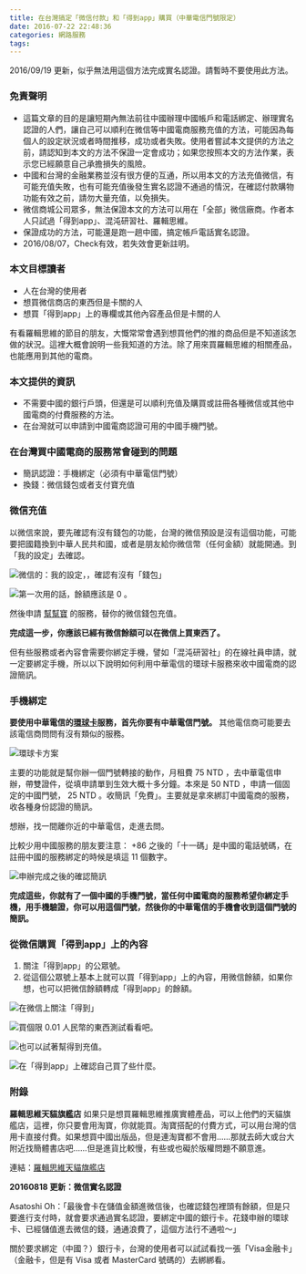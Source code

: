 ```yaml
---
title: 在台灣搞定「微信付款」和「得到app」購買（中華電信門號限定）
date: 2016-07-22 22:48:36
categories: 網路服務
tags:
---
```


2016/09/19 更新，似乎無法用這個方法完成實名認證。請暫時不要使用此方法。

### 免責聲明

- 這篇文章的目的是讓短期內無法前往中國辦理中國帳戶和電話綁定、辦理實名認證的人們，讓自己可以順利在微信等中國電商服務充值的方法，可能因為每個人的設定狀況或者時間推移，成功或者失敗。使用者嘗試本文提供的方法之前，請認知到本文的方法不保證一定會成功；如果您按照本文的方法作業，表示您已經願意自己承擔損失的風險。
- 中國和台灣的金融業務並沒有很方便的互通，所以用本文的方法充值微信，有可能充值失敗，也有可能充值後發生實名認證不通過的情況，在確認付款購物功能有效之前，請勿大量充值，以免損失。
- 微信商城公司眾多，無法保證本文的方法可以用在「全部」微信廠商。作者本人只試過「得到app」、混沌研習社、羅輯思維。
- 保證成功的方法，可能還是跑一趟中國，搞定帳戶電話實名認證。
- 2016/08/07，Check有效，若失效會更新註明。


### 本文目標讀者

- 人在台灣的使用者
- 想買微信商店的東西但是卡關的人
- 想買「得到app」上的專欄或其他內容產品但是卡關的人

有看羅輯思維的節目的朋友，大慨常常會遇到想買他們的推的商品但是不知道該怎做的狀況。這裡大概會說明一些我知道的方法。除了用來買羅輯思維的相關產品，也能應用到其他的電商。


### 本文提供的資訊

- 不需要中國的銀行戶頭，但還是可以順利充值及購買或註冊各種微信或其他中國電商的付費服務的方法。
- 在台灣就可以申請到中國電商認證可用的中國手機門號。


### 在台灣買中國電商的服務常會碰到的問題

- 簡訊認證：手機綁定（必須有中華電信門號）
- 換錢：微信錢包或者支付寶充值


### 微信充值

以微信來說，要先確認有沒有錢包的功能，台灣的微信預設是沒有這個功能，可能要把國籍換到中華人民共和國，或者是朋友給你微信幣（任何金額）就能開通。到「我的設定」去確認。

![微信的：我的設定，，確認有沒有「錢包」](https://c7.staticflickr.com/9/8423/28210162494_47ec098007.jpg)

![第一次用的話，餘額應該是 0 。](https://c1.staticflickr.com/9/8586/28722821832_c8c1d0ccbf.jpg)




然後申請 [幫幫寶](https://www.paybao.com.tw/) 的服務，替你的微信錢包充值。

**完成這一步，你應該已經有微信餘額可以在微信上買東西了。**

但有些服務或者內容會需要你綁定手機，譬如「混沌研習社」的在線社員申請，就一定要綁定手機，所以以下說明如何利用中華電信的環球卡服務來收中國電商的認證簡訊。


### 手機綁定

**要使用中華電信的[環球卡](http://www.sim2travel.com/index.php/product-description)服務，首先你要有中華電信門號。** 其他電信商可能要去該電信商問問有沒有類似的服務。

![環球卡方案](https://c3.staticflickr.com/9/8688/28190114330_e905de8138.jpg)

主要的功能就是幫你辦一個門號轉接的動作，月租費 75 NTD ，去中華電信申辦，帶雙證件，從填申請單到生效大概十多分鐘。本來是 50 NTD ，申請一個固定的中國門號， 25 NTD 。收簡訊「免費」。主要就是拿來綁訂中國電商的服務，收各種身份認證的簡訊。

想辦，找一間離你近的中華電信，走進去問。

比較少用中國服務的朋友要注意： +86 之後的「十一碼」是中國的電話號碼，在註冊中國的服務綁定的時候是填這 11 個數字。

![申辦完成之後的確認簡訊](https://c8.staticflickr.com/9/8719/28473492375_2c50709f7e.jpg)

**完成這些，你就有了一個中國的手機門號，當任何中國電商的服務希望你綁定手機，用手機驗證，你可以用這個門號，然後你的中華電信的手機會收到這個門號的簡訊。**


### 從微信購買「得到app」上的內容

1. 關注「得到app」的公眾號。
2. 從這個公眾號上基本上就可以買「得到app」上的內容，用微信餘額，如果你想，也可以把微信餘額轉成「得到app」的餘額。

![在微信上關注「得到」](https://c2.staticflickr.com/9/8222/28827709545_96d24ce455.jpg)

![買個限 0.01 人民幣的東西測試看看吧。](https://c5.staticflickr.com/9/8502/28722821012_97beabaa39.jpg)

![也可以試著幫得到充值。](https://c4.staticflickr.com/9/8584/28737578011_3cbe850799.jpg)

![在「得到app」上確認自己買了些什麼。](https://c7.staticflickr.com/9/8601/28709304822_db4efaff59.jpg)


### 附錄

**羅輯思維天貓旗艦店**
如果只是想買羅輯思維推廣實體產品，可以上他們的天貓旗艦店，這裡，你只要會用淘寶，你就能買。淘寶搭配的付費方式，可以用台灣的信用卡直接付費。如果想買中國出版品，但是連淘寶都不會用……那就去師大或台大附近找簡體書店吧……但是進貨比較慢，有些或也礙於版權問題不願意進。

連結：[羅輯思維天貓旗艦店](https://luojisiwei.world.tmall.com/)

**20160818 更新：微信實名認證**

Asatoshi Oh：「最後會卡在儲值金額進微信後，也確認錢包裡頭有餘額，但是只要進行支付時，就會要求通過實名認證，要綁定中國的銀行卡。花錢申辦的環球卡、已經儲值進去微信的錢，通通浪費了，這個方法行不通啦～」

關於要求綁定（中國？）銀行卡，台灣的使用者可以試試看找一張「Visa金融卡」（金融卡，但是有 Visa 或者 MasterCard 號碼的）去綁綁看。
